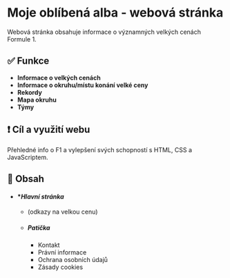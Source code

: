 # Moje oblíbená alba - webová stránka

Webová stránka obsahuje informace o významných velkých cenách Formule 1.

## ✅ Funkce
- **Informace o velkých cenách**
- **Informace o okruhu/místu konání velké ceny**
- **Rekordy**
- **Mapa okruhu**
- **Týmy**

## ❗ Cíl a využití webu
Přehledné info o F1 a vylepšení svých schopností s HTML, CSS a JavaScriptem.

## 📃 Obsah
- #### **Hlavní stránka*
  - (odkazy na velkou cenu)
  - ##### Patička
    - Kontakt
    - Právní informace
    - Ochrana osobních údajů
    - Zásady cookies
